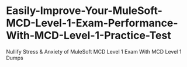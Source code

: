 # Easily-Improve-Your-MuleSoft-MCD-Level-1-Exam-Performance-With-MCD-Level-1-Practice-Test
Nullify Stress &amp; Anxiety of MuleSoft MCD Level 1 Exam With MCD Level 1 Dumps
